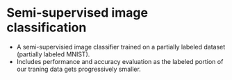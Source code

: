 # Semi-supervised image classification

- A semi-supervisied image classifier trained on a partially labeled dataset (partially labeled MNIST). 
- Includes performance and accuracy evaluation as the labeled portion of our traning data gets progressively smaller.
